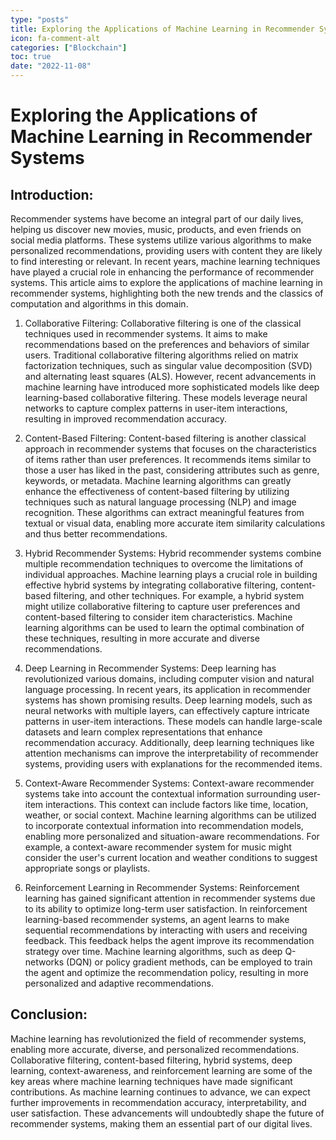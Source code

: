 ```yaml
---
type: "posts"
title: Exploring the Applications of Machine Learning in Recommender Systems
icon: fa-comment-alt
categories: ["Blockchain"]
toc: true
date: "2022-11-08"
---
```




# Exploring the Applications of Machine Learning in Recommender Systems

## Introduction:
Recommender systems have become an integral part of our daily lives, helping us discover new movies, music, products, and even friends on social media platforms. These systems utilize various algorithms to make personalized recommendations, providing users with content they are likely to find interesting or relevant. In recent years, machine learning techniques have played a crucial role in enhancing the performance of recommender systems. This article aims to explore the applications of machine learning in recommender systems, highlighting both the new trends and the classics of computation and algorithms in this domain.

1. Collaborative Filtering:
Collaborative filtering is one of the classical techniques used in recommender systems. It aims to make recommendations based on the preferences and behaviors of similar users. Traditional collaborative filtering algorithms relied on matrix factorization techniques, such as singular value decomposition (SVD) and alternating least squares (ALS). However, recent advancements in machine learning have introduced more sophisticated models like deep learning-based collaborative filtering. These models leverage neural networks to capture complex patterns in user-item interactions, resulting in improved recommendation accuracy.

2. Content-Based Filtering:
Content-based filtering is another classical approach in recommender systems that focuses on the characteristics of items rather than user preferences. It recommends items similar to those a user has liked in the past, considering attributes such as genre, keywords, or metadata. Machine learning algorithms can greatly enhance the effectiveness of content-based filtering by utilizing techniques such as natural language processing (NLP) and image recognition. These algorithms can extract meaningful features from textual or visual data, enabling more accurate item similarity calculations and thus better recommendations.

3. Hybrid Recommender Systems:
Hybrid recommender systems combine multiple recommendation techniques to overcome the limitations of individual approaches. Machine learning plays a crucial role in building effective hybrid systems by integrating collaborative filtering, content-based filtering, and other techniques. For example, a hybrid system might utilize collaborative filtering to capture user preferences and content-based filtering to consider item characteristics. Machine learning algorithms can be used to learn the optimal combination of these techniques, resulting in more accurate and diverse recommendations.

4. Deep Learning in Recommender Systems:
Deep learning has revolutionized various domains, including computer vision and natural language processing. In recent years, its application in recommender systems has shown promising results. Deep learning models, such as neural networks with multiple layers, can effectively capture intricate patterns in user-item interactions. These models can handle large-scale datasets and learn complex representations that enhance recommendation accuracy. Additionally, deep learning techniques like attention mechanisms can improve the interpretability of recommender systems, providing users with explanations for the recommended items.

5. Context-Aware Recommender Systems:
Context-aware recommender systems take into account the contextual information surrounding user-item interactions. This context can include factors like time, location, weather, or social context. Machine learning algorithms can be utilized to incorporate contextual information into recommendation models, enabling more personalized and situation-aware recommendations. For example, a context-aware recommender system for music might consider the user's current location and weather conditions to suggest appropriate songs or playlists.

6. Reinforcement Learning in Recommender Systems:
Reinforcement learning has gained significant attention in recommender systems due to its ability to optimize long-term user satisfaction. In reinforcement learning-based recommender systems, an agent learns to make sequential recommendations by interacting with users and receiving feedback. This feedback helps the agent improve its recommendation strategy over time. Machine learning algorithms, such as deep Q-networks (DQN) or policy gradient methods, can be employed to train the agent and optimize the recommendation policy, resulting in more personalized and adaptive recommendations.

## Conclusion:
Machine learning has revolutionized the field of recommender systems, enabling more accurate, diverse, and personalized recommendations. Collaborative filtering, content-based filtering, hybrid systems, deep learning, context-awareness, and reinforcement learning are some of the key areas where machine learning techniques have made significant contributions. As machine learning continues to advance, we can expect further improvements in recommendation accuracy, interpretability, and user satisfaction. These advancements will undoubtedly shape the future of recommender systems, making them an essential part of our digital lives.